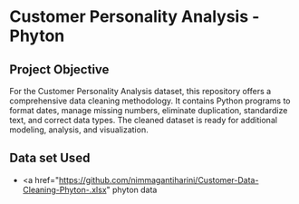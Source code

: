 # Customer Personality Analysis - Phyton 
## Project Objective
For the Customer Personality Analysis dataset, this repository offers a comprehensive data cleaning methodology.  It contains Python programs to format dates, manage missing numbers, eliminate duplication, standardize text, and correct data types.  The cleaned dataset is ready for additional modeling, analysis, and visualization.
## Data set Used
- <a href="https://github.com/nimmagantiharini/Customer-Data-Cleaning-Phyton-.xlsx" phyton data</a>
